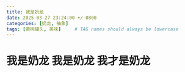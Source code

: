 ```yaml
---
title: 我是奶龙
date: 2025-03-27 23:24:00 +/-0800
categories: [奶龙, 抽象]
tags: [黄桃罐头, 美味]     # TAG names should always be lowercase
---
```


# 我是奶龙 我是奶龙 我才是奶龙
